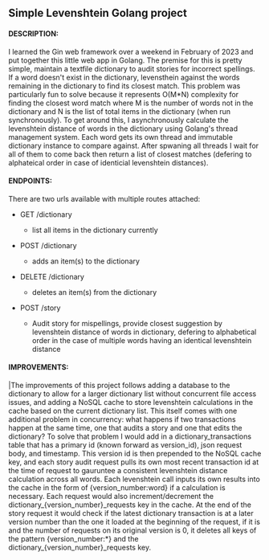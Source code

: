 ## Simple Levenshtein Golang project

#### DESCRIPTION:
I learned the Gin web framework over a weekend in February of 2023 and put together this little web app in Golang. The premise for this is pretty simple, maintain a textfile dictionary to audit stories for incorrect spellings. If a word doesn't exist in the dictionary, levensthein against the words remaining in the dictionary to find its closest match. This problem was particularly fun to solve because it represents O(M*N) complexity for finding the closest word match where M is the number of words not in the dictionary and N is the list of total items in the dictionary (when run synchronously). To get around this, I asynchronously calculate the levenshtein distance of words in the dictionary using Golang's thread management system. Each word gets its own thread and immutable dictionary instance to compare against. After spwaning all threads I wait for all of them to come back then return a list of closest matches (defering to alphateical order in case of identicial levenshtein distances).

#### ENDPOINTS:
There are two urls available with multiple routes attached:
- GET /dictionary
  - list all items in the dictionary currently
- POST /dictionary
  - adds an item(s) to the dictionary
- DELETE /dictionary
  - deletes an item(s) from the dictionary
  
- POST /story
  - Audit story for mispellings, provide closest suggestion by levenshtein distance of words in dictionary, defering to alphabetical order in the case of multiple words having an identical levenshtein distance
  
#### IMPROVEMENTS:
|The improvements of this project follows adding a database to the dictionary to allow for a larger dictionary list without concurrent file access issues, and adding a NoSQL cache to store levenshtein calculations in the cache based on the current dictionary list. This itself comes with one additional problem in concurrency: what happens if two transactions happen at the same time, one that audits a story and one that edits the dictionary? To solve that problem I would add in a dictionary_transactions table that has a primary id (known forward as version_id), json request body, and timestamp. This version id is then prepended to the NoSQL cache key, and each story audit request pulls its own most recent transaction id at the time of request to gauruntee a consistent levenshtein distance calculation across all words. Each levenshtein call inputs its own results into the cache in the form of {version_number:word} if a calculation is necessary. Each request would also increment/decrement the dictionary\_{version_number}\_requests key in the cache. At the end of the story request it would check if the latest dictionary transaction is at a later version number than the one it loaded at the beginning of the request, if it is and the number of requests on its original version is 0, it deletes all keys of the pattern {version_number:*} and the dictionary\_{version\_number}\_requests key.
